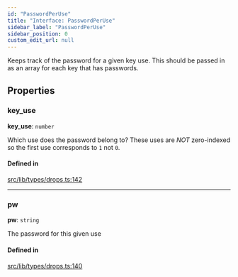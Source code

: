 ```yaml
---
id: "PasswordPerUse"
title: "Interface: PasswordPerUse"
sidebar_label: "PasswordPerUse"
sidebar_position: 0
custom_edit_url: null
---
```


Keeps track of the password for a given key use. This should be passed in as an array for each key that has passwords.

## Properties

### key\_use

 **key\_use**: `number`

Which use does the password belong to? These uses are *NOT* zero-indexed so the first use corresponds to `1` not `0`.

#### Defined in

[src/lib/types/drops.ts:142](https://github.com/keypom/keypom-js/blob/f1161c8/src/lib/types/drops.ts#L142)

___

### pw

 **pw**: `string`

The password for this given use

#### Defined in

[src/lib/types/drops.ts:140](https://github.com/keypom/keypom-js/blob/f1161c8/src/lib/types/drops.ts#L140)
